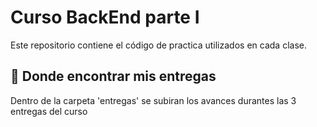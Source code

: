 # Curso BackEnd parte I
Este repositorio contiene el código de practica utilizados en cada clase.
## 🚨 Donde encontrar mis entregas
Dentro de la carpeta 'entregas' se subiran los avances durantes las 3 entregas del curso
